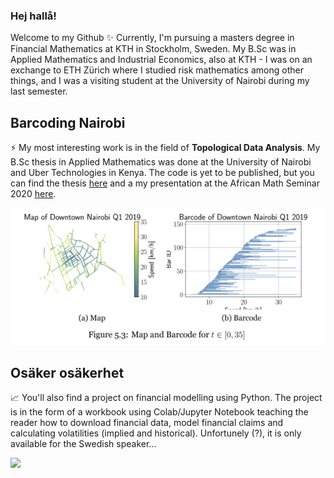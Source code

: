 ### Hej hallå!

Welcome to my Github ✨
Currently, I'm pursuing a masters degree in Financial Mathematics at KTH in Stockholm, Sweden. My B.Sc was in Applied Mathematics and Industrial Economics, also at KTH - I was on an exchange to ETH Zürich where I studied risk mathematics among other things, and I was a visiting student at the University of Nairobi during my last semester. 


## Barcoding Nairobi
⚡ My most interesting work is in the field of **Topological Data Analysis**.
My B.Sc thesis in Applied Mathematics was done at the University of Nairobi and Uber Technologies in Kenya. The code is yet to be published, but you can find the thesis [here](https://www.diva-portal.org/smash/record.jsf?dswid=-6769&faces-redirect=true&language=en&searchType=SIMPLE&query=bojs&af=%5B%5D&aq=%5B%5B%5D%5D&aq2=%5B%5B%5D%5D&aqe=%5B%5D&pid=diva2%3A1450295&noOfRows=50&sortOrder=author_sort_asc&sortOrder2=title_sort_asc&onlyFullText=false&sf=all) and a my presentation at the African Math Seminar 2020 [here](https://www.youtube.com/watch?v=dwxhMm9wtOY).

![Figures from B.Sc Thesis Project "Barcoding Nairobi"](https://github.com/EricBojs/Barcoding-Nairobi/blob/master/Plots/Figure_5-3.png?raw=true "Barcoding Nairobi")


## Osäker osäkerhet
📈 You'll also find a project on financial modelling using Python. The project is in the form of a workbook using Colab/Jupyter Notebook teaching the reader how to download financial data, model financial claims and calculating volatilities (implied and historical). Unfortunely (?), it is only available for the Swedish speaker...

<img src="https://github.com/EricBojs/Osaker-osakerhet/blob/master/Plots/Figure.png?raw=true" width="500">
